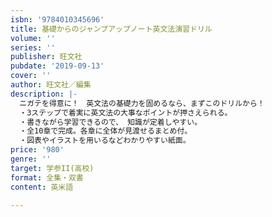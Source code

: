 ```yaml
---
isbn: '9784010345696'
title: 基礎からのジャンプアップノート英文法演習ドリル
volume: ''
series: ''
publisher: 旺文社
pubdate: '2019-09-13'
cover: ''
author: 旺文社／編集
description: |-
  ニガテを得意に！　英文法の基礎力を固めるなら、まずこのドリルから！
  ・3ステップで着実に英文法の大事なポイントが押さえられる。
  ・書きながら学習できるので、 知識が定着しやすい。
  ・全10章で完成。各章に全体が見渡せるまとめ付。
  ・図表やイラストを用いるなどわかりやすい紙面。
price: '980'
genre: ''
target: 学参II(高校)
format: 全集・双書
content: 英米語

---
```

